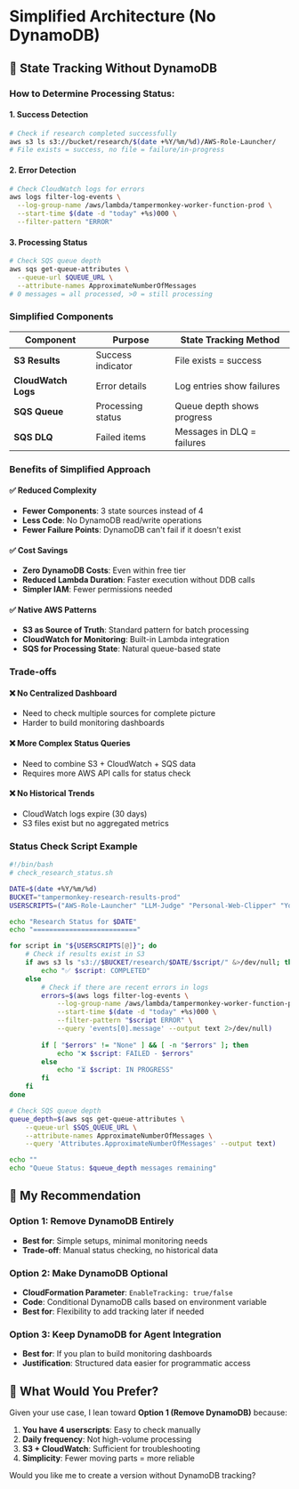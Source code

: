# Simplified Architecture (No DynamoDB)

## 🎯 **State Tracking Without DynamoDB**

### **How to Determine Processing Status:**

#### **1. Success Detection**
```bash
# Check if research completed successfully
aws s3 ls s3://bucket/research/$(date +%Y/%m/%d)/AWS-Role-Launcher/
# File exists = success, no file = failure/in-progress
```

#### **2. Error Detection**
```bash
# Check CloudWatch logs for errors
aws logs filter-log-events \
  --log-group-name /aws/lambda/tampermonkey-worker-function-prod \
  --start-time $(date -d "today" +%s)000 \
  --filter-pattern "ERROR"
```

#### **3. Processing Status**
```bash
# Check SQS queue depth
aws sqs get-queue-attributes \
  --queue-url $QUEUE_URL \
  --attribute-names ApproximateNumberOfMessages
# 0 messages = all processed, >0 = still processing
```

### **Simplified Components**

| Component | Purpose | State Tracking Method |
|-----------|---------|----------------------|
| **S3 Results** | Success indicator | File exists = success |
| **CloudWatch Logs** | Error details | Log entries show failures |
| **SQS Queue** | Processing status | Queue depth shows progress |
| **SQS DLQ** | Failed items | Messages in DLQ = failures |

### **Benefits of Simplified Approach**

#### **✅ Reduced Complexity**
- **Fewer Components**: 3 state sources instead of 4
- **Less Code**: No DynamoDB read/write operations
- **Fewer Failure Points**: DynamoDB can't fail if it doesn't exist

#### **✅ Cost Savings**
- **Zero DynamoDB Costs**: Even within free tier
- **Reduced Lambda Duration**: Faster execution without DDB calls
- **Simpler IAM**: Fewer permissions needed

#### **✅ Native AWS Patterns**
- **S3 as Source of Truth**: Standard pattern for batch processing
- **CloudWatch for Monitoring**: Built-in Lambda integration
- **SQS for Processing State**: Natural queue-based state

### **Trade-offs**

#### **❌ No Centralized Dashboard**
- Need to check multiple sources for complete picture
- Harder to build monitoring dashboards

#### **❌ More Complex Status Queries**
- Need to combine S3 + CloudWatch + SQS data
- Requires more AWS API calls for status check

#### **❌ No Historical Trends**
- CloudWatch logs expire (30 days)
- S3 files exist but no aggregated metrics

### **Status Check Script Example**

```bash
#!/bin/bash
# check_research_status.sh

DATE=$(date +%Y/%m/%d)
BUCKET="tampermonkey-research-results-prod"
USERSCRIPTS=("AWS-Role-Launcher" "LLM-Judge" "Personal-Web-Clipper" "YouTube-Clean-Player")

echo "Research Status for $DATE"
echo "=========================="

for script in "${USERSCRIPTS[@]}"; do
    # Check if results exist in S3
    if aws s3 ls "s3://$BUCKET/research/$DATE/$script/" &>/dev/null; then
        echo "✅ $script: COMPLETED"
    else
        # Check if there are recent errors in logs
        errors=$(aws logs filter-log-events \
            --log-group-name /aws/lambda/tampermonkey-worker-function-prod \
            --start-time $(date -d "today" +%s)000 \
            --filter-pattern "$script ERROR" \
            --query 'events[0].message' --output text 2>/dev/null)
        
        if [ "$errors" != "None" ] && [ -n "$errors" ]; then
            echo "❌ $script: FAILED - $errors"
        else
            echo "⏳ $script: IN PROGRESS"
        fi
    fi
done

# Check SQS queue depth
queue_depth=$(aws sqs get-queue-attributes \
    --queue-url $SQS_QUEUE_URL \
    --attribute-names ApproximateNumberOfMessages \
    --query 'Attributes.ApproximateNumberOfMessages' --output text)

echo ""
echo "Queue Status: $queue_depth messages remaining"
```

## 🤔 **My Recommendation**

### **Option 1: Remove DynamoDB Entirely**
- **Best for**: Simple setups, minimal monitoring needs
- **Trade-off**: Manual status checking, no historical data

### **Option 2: Make DynamoDB Optional**
- **CloudFormation Parameter**: `EnableTracking: true/false`
- **Code**: Conditional DynamoDB calls based on environment variable
- **Best for**: Flexibility to add tracking later if needed

### **Option 3: Keep DynamoDB for Agent Integration**
- **Best for**: If you plan to build monitoring dashboards
- **Justification**: Structured data easier for programmatic access

## 🎯 **What Would You Prefer?**

Given your use case, I lean toward **Option 1 (Remove DynamoDB)** because:

1. **You have 4 userscripts**: Easy to check manually
2. **Daily frequency**: Not high-volume processing
3. **S3 + CloudWatch**: Sufficient for troubleshooting
4. **Simplicity**: Fewer moving parts = more reliable

Would you like me to create a version without DynamoDB tracking?
